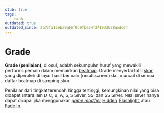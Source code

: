 ```yaml
---
stub: true
tags:
  - rank
outdated: true
outdated_since: 2a73fa15eba9ab6f0c0fbe547d71933628aedc64
---
```


# Grade

**Grade (penilaian)**, di osu!, adalah sekumpulan huruf yang mewakili performa pemain dalam memainkan [beatmap](/wiki/Beatmap). Grade menyertai total [skor](/wiki/Score) yang diperoleh di layar hasil bermain (result screen) dan muncul di semua daftar beatmap di samping skor.

Penilaian dari tingkat terendah hingga tertinggi, kemungkinan nilai yang bisa didapat antara lain D, C, B, A, S, S Silver, SS, dan SS Silver. Nilai silver hanya dapat dicapai jika menggunakan *[game modifier](/wiki/Game_modifier)* [Hidden](/wiki/Game_modifier/Hidden), [Flashlight](/wiki/Game_modifier/Flashlight), atau [Fade In](/wiki/Game_modifier/Fade_In).
